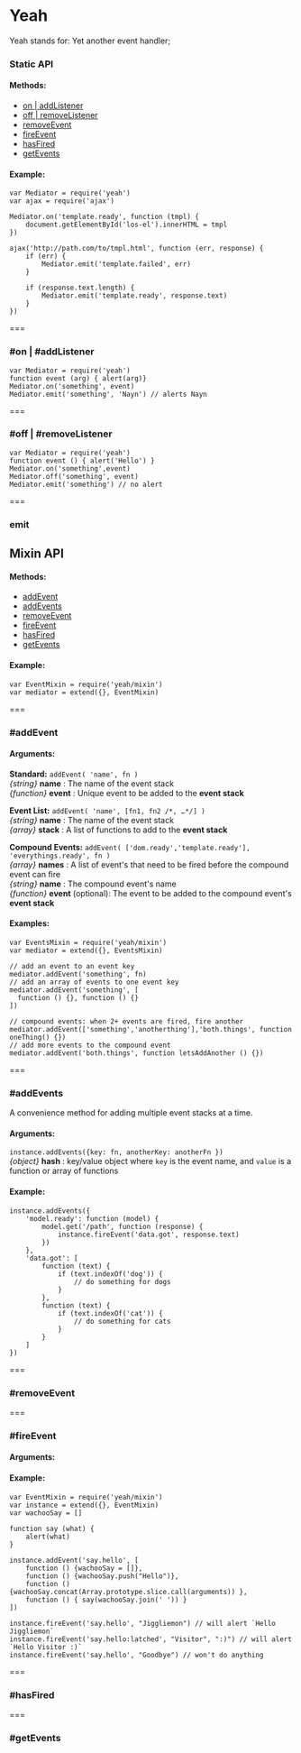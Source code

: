 # Yeah
Yeah stands for: Yet another event handler;

### Static API

#### Methods:  
- [on | addListener](#on--addlistener)
- [off | removeListener](#off--removelistener)
- [removeEvent](#removeevent)
- [fireEvent](#fireevent)
- [hasFired](#hasfired)
- [getEvents](#getevents)

#### Example:  
```
var Mediator = require('yeah')
var ajax = require('ajax')

Mediator.on('template.ready', function (tmpl) {
	document.getElementById('los-el').innerHTML = tmpl
})

ajax('http://path.com/to/tmpl.html', function (err, response) {
	if (err) {
		Mediator.emit('template.failed', err)
	}
		
	if (response.text.length) {
		Mediator.emit('template.ready', response.text)
	}
})
```
===
### #on | #addListener

```
var Mediator = require('yeah')
function event (arg) { alert(arg)}
Mediator.on('something', event)
Mediator.emit('something', 'Nayn') // alerts Nayn
```
===
### #off | #removeListener
  
```
var Mediator = require('yeah')
function event () { alert('Hello') }
Mediator.on('something',event)
Mediator.off('something', event)
Mediator.emit('something') // no alert
```
===
### emit


## Mixin API

#### Methods:
- [addEvent](#addevent)
- [addEvents](#addevents)
- [removeEvent](#removeevent)
- [fireEvent](#fireevent)
- [hasFired](#hasfired)
- [getEvents](#getevents)


#### Example:
```
var EventMixin = require('yeah/mixin')
var mediator = extend({}, EventMixin)
```

===
### #addEvent

#### Arguments:
__Standard:__  `addEvent( 'name', fn )`  
*{string}*  __name__ : The name of the event stack  
*{function}* __event__ : Unique event to be added to the __event stack__  
	
__Event List:__ `addEvent( 'name', [fn1, fn2 /*, …*/] )`    
*{string}* __name__ : The name of the event stack  
*{array}* __stack__ : A list of functions to add to the __event stack__  

__Compound Events:__ `addEvent( ['dom.ready','template.ready'], 'everythings.ready', fn )`  
*{array}* __names__ : A list of event's that need to be fired before the compound event can fire  
*{string}* __name__ : The compound event's name  
*{function}* __event__ (optional): The event to be added to the compound event's __event stack__

#### Examples:
```
var EventsMixin = require('yeah/mixin')
var mediator = extend({}, EventsMixin)
 
// add an event to an event key
mediator.addEvent('something', fn)
// add an array of events to one event key
mediator.addEvent('something', [
  function () {}, function () {}
])

// compound events: when 2+ events are fired, fire another
mediator.addEvent(['something','anotherthing'],'both.things', function oneThing() {})
// add more events to the compound event
mediator.addEvent('both.things', function letsAddAnother () {})
```

===
### #addEvents

A convenience method for adding multiple event stacks at a time.

#### Arguments:
`instance.addEvents({key: fn, anotherKey: anotherFn })`  
*{object}* __hash__ : key/value object where `key` is the event name, and `value` is a function or array of functions  

#### Example:
```
instance.addEvents({
	'model.ready': function (model) {
		model.get('/path', function (response) {
			instance.fireEvent('data.got', response.text)
		})
	},
	'data.got': [
		function (text) {
			if (text.indexOf('dog')) {
				// do something for dogs
			}
		},
		function (text) {
			if (text.indexOf('cat')) {
				// do something for cats
			}
		}
	]
})
```

===
### #removeEvent

===
### #fireEvent

#### Arguments:

#### Example:
```
var EventMixin = require('yeah/mixin')
var instance = extend({}, EventMixin)
var wachooSay = []

function say (what) {
	alert(what)
}

instance.addEvent('say.hello', [
	function () {wachooSay = []},
	function () {wachooSay.push("Hello")},
	function () {wachooSay.concat(Array.prototype.slice.call(arguments)) },
	function () { say(wachooSay.join(' ')) }
])

instance.fireEvent('say.hello', "Jiggliemon") // will alert `Hello Jiggliemon`
instance.fireEvent('say.hello:latched', "Visitor", ":)") // will alert `Hello Visitor :)`
instance.fireEvent('say.hello', "Goodbye") // won't do anything
```

===
### #hasFired

===
### #getEvents

